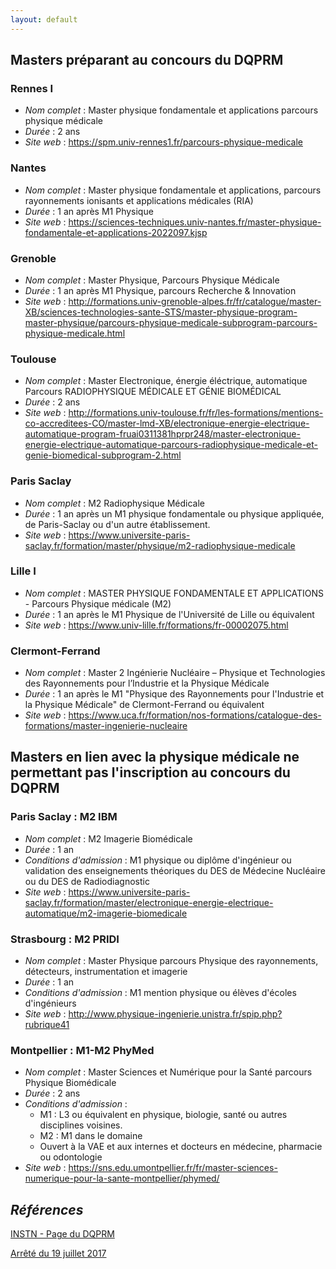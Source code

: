 ```yaml
---
layout: default
---
```

## Masters préparant au concours du DQPRM

### Rennes I
- *Nom complet* : Master physique fondamentale et applications parcours physique médicale
- *Durée* : 2 ans
- *Site web* : <https://spm.univ-rennes1.fr/parcours-physique-medicale>

### Nantes
- *Nom complet* : Master physique fondamentale et applications, parcours rayonnements ionisants et applications médicales (RIA)
- *Durée* : 1 an après M1 Physique
- *Site web* : <https://sciences-techniques.univ-nantes.fr/master-physique-fondamentale-et-applications-2022097.kjsp>

### Grenoble
- *Nom complet* : Master Physique, Parcours Physique Médicale
- *Durée* : 1 an après M1 Physique, parcours Recherche & Innovation
- *Site web* : <http://formations.univ-grenoble-alpes.fr/fr/catalogue/master-XB/sciences-technologies-sante-STS/master-physique-program-master-physique/parcours-physique-medicale-subprogram-parcours-physique-medicale.html>

### Toulouse
- *Nom complet* : Master Electronique, énergie éléctrique, automatique Parcours RADIOPHYSIQUE MÉDICALE ET GÉNIE BIOMÉDICAL
- *Durée* : 2 ans
- *Site web* : <http://formations.univ-toulouse.fr/fr/les-formations/mentions-co-accreditees-CO/master-lmd-XB/electronique-energie-electrique-automatique-program-fruai0311381hprpr248/master-electronique-energie-electrique-automatique-parcours-radiophysique-medicale-et-genie-biomedical-subprogram-2.html>

### Paris Saclay
- *Nom complet* : M2 Radiophysique Médicale
- *Durée* : 1 an après un M1 physique fondamentale ou physique appliquée, de Paris-Saclay ou d'un autre établissement.
- *Site web* : <https://www.universite-paris-saclay.fr/formation/master/physique/m2-radiophysique-medicale>

### Lille I
- *Nom complet* : MASTER PHYSIQUE FONDAMENTALE ET APPLICATIONS - Parcours Physique médicale (M2)
- *Durée* : 1 an après le M1 Physique de l'Université de Lille ou équivalent
- *Site web* : <https://www.univ-lille.fr/formations/fr-00002075.html>

### Clermont-Ferrand
- *Nom complet* : Master 2 Ingénierie Nucléaire – Physique et Technologies des Rayonnements pour l’Industrie et la Physique Médicale
- *Durée* : 1 an après le M1 "Physique des Rayonnements pour l'Industrie et la Physique Médicale" de Clermont-Ferrand ou équivalent
- *Site web* : <https://www.uca.fr/formation/nos-formations/catalogue-des-formations/master-ingenierie-nucleaire>

## Masters en lien avec la physique médicale ne permettant pas l'inscription au concours du DQPRM

### Paris Saclay : M2 IBM
- *Nom complet* : M2 Imagerie Biomédicale
- *Durée* : 1 an
- *Conditions d'admission* : M1 physique ou diplôme d'ingénieur ou validation des enseignements théoriques du DES de Médecine Nucléaire ou du DES de Radiodiagnostic
- *Site web* : <https://www.universite-paris-saclay.fr/formation/master/electronique-energie-electrique-automatique/m2-imagerie-biomedicale>

### Strasbourg : M2 PRIDI
- *Nom complet* : Master Physique parcours Physique des rayonnements, détecteurs, instrumentation et imagerie
- *Durée* : 1 an
- *Conditions d'admission* : M1 mention physique ou élèves d'écoles d'ingénieurs
- *Site web* : <http://www.physique-ingenierie.unistra.fr/spip.php?rubrique41>

### Montpellier : M1-M2 PhyMed
- *Nom complet* : Master Sciences et Numérique pour la Santé parcours Physique Biomédicale
- *Durée* : 2 ans
- *Conditions d'admission* :
  - M1 : L3 ou équivalent en physique, biologie, santé ou autres disciplines voisines.
  - M2 : M1 dans le domaine
  - Ouvert à la VAE et aux internes et docteurs en médecine, pharmacie ou odontologie
- *Site web* : <https://sns.edu.umontpellier.fr/fr/master-sciences-numerique-pour-la-sante-montpellier/phymed/>

## *Références*
[INSTN - Page du DQPRM](http://www-instn.cea.fr/formations/diplomes-et-titres/liste-des-diplomes-et-titres/diplome-de-qualification-en-physique-radiologique-et-medicale-dqprm,13.html)

[Arrêté du 19 juillet 2017](https://www.legifrance.gouv.fr/jorf/id/JORFTEXT000035260451)

